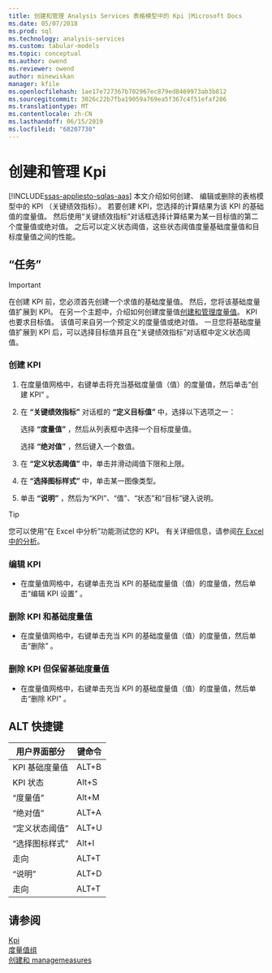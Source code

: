 ```yaml
---
title: 创建和管理 Analysis Services 表格模型中的 Kpi |Microsoft Docs
ms.date: 05/07/2018
ms.prod: sql
ms.technology: analysis-services
ms.custom: tabular-models
ms.topic: conceptual
ms.author: owend
ms.reviewer: owend
author: minewiskan
manager: kfile
ms.openlocfilehash: 1ae17e727367b702967ec879ed8469973ab3b812
ms.sourcegitcommit: 3026c22b7fba19059a769ea5f367c4f51efaf286
ms.translationtype: MT
ms.contentlocale: zh-CN
ms.lasthandoff: 06/15/2019
ms.locfileid: "68207730"
---
```

# <a name="create-and-manage-kpis"></a>创建和管理 Kpi 
[!INCLUDE[ssas-appliesto-sqlas-aas](../../includes/ssas-appliesto-sqlas-aas.md)]
  本文介绍如何创建、 编辑或删除的表格模型中的 KPI （关键绩效指标）。 若要创建 KPI，您选择的计算结果为该 KPI 的基础值的度量值。 然后使用“关键绩效指标”对话框选择计算结果为某一目标值的第二个度量值或绝对值。 之后可以定义状态阈值，这些状态阈值度量基础度量值和目标度量值之间的性能。  
  
## <a name="tasks"></a>“任务”  
  
> [!IMPORTANT]  
>  在创建 KPI 前，您必须首先创建一个求值的基础度量值。 然后，您将该基础度量值扩展到 KPI。 在另一个主题中，介绍如何创建度量值[创建和管理度量值](../../analysis-services/tabular-models/create-and-manage-measures-ssas-tabular.md)。 KPI 也要求目标值。 该值可来自另一个预定义的度量值或绝对值。 一旦您将基础度量值扩展到 KPI 后，可以选择目标值并且在“关键绩效指标”对话框中定义状态阈值。  
  
###  <a name="bkmk_create_KPI"></a> 创建 KPI  
  
1.  在度量值网格中，右键单击将充当基础度量值（值）的度量值，然后单击“创建 KPI”  。  
  
2.  在 **“关键绩效指标”** 对话框的 **“定义目标值”** 中，选择以下选项之一：  
  
     选择 **“度量值”** ，然后从列表框中选择一个目标度量值。  
  
     选择 **“绝对值”** ，然后键入一个数值。  
  
3.  在 **“定义状态阈值”** 中，单击并滑动阈值下限和上限。  
  
4.  在 **“选择图标样式”** 中，单击某一图像类型。  
  
5.  单击 **“说明”** ，然后为“KPI”、“值”、“状态”和“目标”键入说明。  
  
> [!TIP]  
>  您可以使用“在 Excel 中分析”功能测试您的 KPI。 有关详细信息，请参阅[在 Excel 中的分析](../../analysis-services/tabular-models/analyze-in-excel-ssas-tabular.md)。  
  
###  <a name="bkmk_edit_KPI"></a> 编辑 KPI  
  
-   在度量值网格中，右键单击充当 KPI 的基础度量值（值）的度量值，然后单击“编辑 KPI 设置”  。  
  
###  <a name="bkmk_delete"></a> 删除 KPI 和基础度量值  
  
-   在度量值网格中，右键单击充当 KPI 的基础度量值（值）的度量值，然后单击“删除”  。  
  
###  <a name="bkmk_delete_KPI"></a> 删除 KPI 但保留基础度量值  
  
-   在度量值网格中，右键单击充当 KPI 的基础度量值（值）的度量值，然后单击“删除 KPI”  。  
  
## <a name="alt-shortcuts"></a>ALT 快捷键  
  
|用户界面部分|键命令|  
|----------------|-----------------|  
|KPI 基础度量值|ALT+B|  
|KPI 状态|Alt+S|  
|“度量值”|Alt+M|  
|“绝对值”|ALT+A|  
|“定义状态阈值”|ALT+U|  
|“选择图标样式”|Alt+I|  
|走向|ALT+T|  
|“说明”|ALT+D|  
|走向|ALT+T|  
  
## <a name="see-also"></a>请参阅  
 [Kpi](../../analysis-services/tabular-models/kpis-ssas-tabular.md)   
 [度量值组](../../analysis-services/tabular-models/measures-ssas-tabular.md)   
 [创建和 managemeasures](../../analysis-services/tabular-models/create-and-manage-measures-ssas-tabular.md)  
  
  
